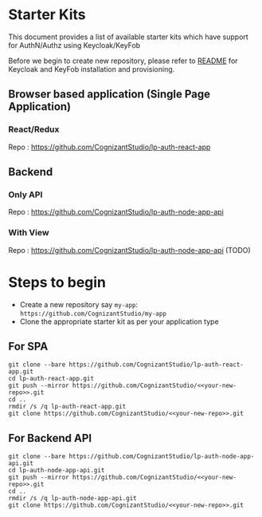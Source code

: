 # Starter Kits

This document provides a list of available starter kits which have support for AuthN/Authz using Keycloak/KeyFob

Before we begin to create new repository, please refer to [README](https://github.com/CognizantStudio/keyfob-ui/blob/master/README.md) for Keycloak and KeyFob installation and provisioning.

## Browser based application (Single Page Application)

### React/Redux
Repo : https://github.com/CognizantStudio/lp-auth-react-app


## Backend
### Only API
Repo : https://github.com/CognizantStudio/lp-auth-node-app-api

### With View
Repo : https://github.com/CognizantStudio/lp-auth-node-app-api (TODO)

# Steps to begin

* Create a new repository say `my-app`: `https://github.com/CognizantStudio/my-app`
* Clone the appropriate starter kit as per your application type

## For SPA
````
git clone --bare https://github.com/CognizantStudio/lp-auth-react-app.git
cd lp-auth-react-app.git
git push --mirror https://github.com/CognizantStudio/<<your-new-repo>>.git
cd ..
rmdir /s /q lp-auth-react-app.git
git clone https://github.com/CognizantStudio/<<your-new-repo>>.git
````

## For Backend API
````
git clone --bare https://github.com/CognizantStudio/lp-auth-node-app-api.git
cd lp-auth-node-app-api.git
git push --mirror https://github.com/CognizantStudio/<<your-new-repo>>.git
cd ..
rmdir /s /q lp-auth-node-app-api.git
git clone https://github.com/CognizantStudio/<<your-new-repo>>.git
````

